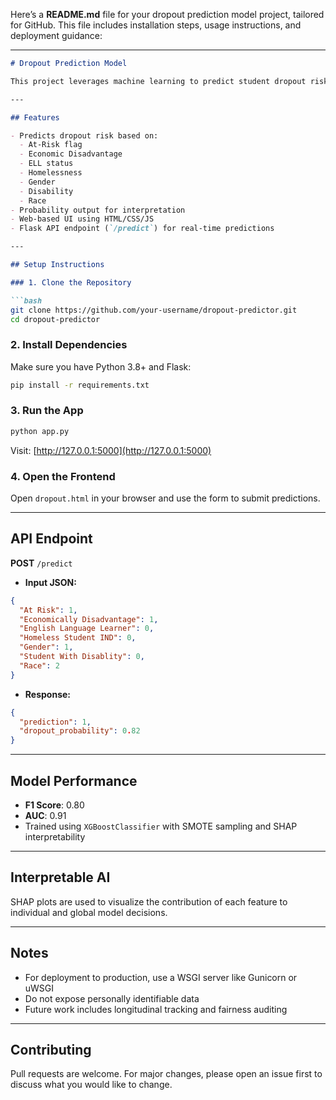 Here’s a **README.md** file for your dropout prediction model project, tailored for GitHub. This file includes installation steps, usage instructions, and deployment guidance:

---

```markdown
# Dropout Prediction Model

This project leverages machine learning to predict student dropout risk using demographic and educational indicators from the Florida Department of Education. It uses an XGBoost classifier and features a web-based frontend for interaction.

---

## Features

- Predicts dropout risk based on:
  - At-Risk flag
  - Economic Disadvantage
  - ELL status
  - Homelessness
  - Gender
  - Disability
  - Race
- Probability output for interpretation
- Web-based UI using HTML/CSS/JS
- Flask API endpoint (`/predict`) for real-time predictions

---

## Setup Instructions

### 1. Clone the Repository

```bash
git clone https://github.com/your-username/dropout-predictor.git
cd dropout-predictor
````

### 2. Install Dependencies

Make sure you have Python 3.8+ and Flask:

```bash
pip install -r requirements.txt
```

### 3. Run the App

```bash
python app.py
```

Visit: [http://127.0.0.1:5000](http://127.0.0.1:5000)

### 4. Open the Frontend

Open `dropout.html` in your browser and use the form to submit predictions.

---

##  API Endpoint

**POST** `/predict`

* **Input JSON:**

```json
{
  "At Risk": 1,
  "Economically Disadvantage": 1,
  "English Language Learner": 0,
  "Homeless Student IND": 0,
  "Gender": 1,
  "Student With Disablity": 0,
  "Race": 2
}
```

* **Response:**

```json
{
  "prediction": 1,
  "dropout_probability": 0.82
}
```

---

## Model Performance

* **F1 Score**: 0.80
* **AUC**: 0.91
* Trained using `XGBoostClassifier` with SMOTE sampling and SHAP interpretability

---

## Interpretable AI

SHAP plots are used to visualize the contribution of each feature to individual and global model decisions.

---

## Notes

* For deployment to production, use a WSGI server like Gunicorn or uWSGI
* Do not expose personally identifiable data
* Future work includes longitudinal tracking and fairness auditing

---

## Contributing

Pull requests are welcome. For major changes, please open an issue first to discuss what you would like to change.
